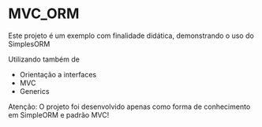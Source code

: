 # MVC_ORM
Este projeto é um exemplo com finalidade didática, demonstrando o uso do SimplesORM


Utilizando também de 
 - Orientação a interfaces
 - MVC
 - Generics

Atenção: O projeto foi desenvolvido apenas como forma de conhecimento em SimpleORM e padrão MVC!
